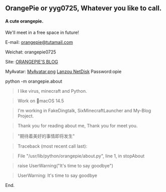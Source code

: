 ## OrangePie or yyg0725, Whatever you like to call.

#### A cute orangepie.

We'll meet in a free space in future!

E-mail: orangepie@tutamail.com

Weichat: orangepie0725

Site: [ORANGEPIE'S BLOG](yyg0725.xyz)

MyAvatar: [MyAvatar.png](https://www.pixiv.net/artworks/118573292)
[Lanzou NetDisk](https://orangepie.lanzout.com/b00tan0nna)
Password:opie

python -m orangepie.about

> I like virus, minecraft and Python.

> Work on 🍎macOS 14.5

> I'm working in FakeDingtalk, SixMinecraftLauncher and My-Blog Project.

> Thank you for reading about me, Thank you for meet you.

> "期待着美好的事情即将发生"

> Traceback (most recent call last):
 
>  File "/usr/lib/python/orangepie/about.py", line 1, in stopAbout
  
>    raise UserWarning("It's time to say goodbye")
    
> UserWarning: It's time to say goodbye



End.

<!---
yanyige0725/yanyige0725 is a ✨ special ✨ repository because its `README.md` (this file) appears on your GitHub profile.
You can click the Preview link to take a look at your changes.
--->
